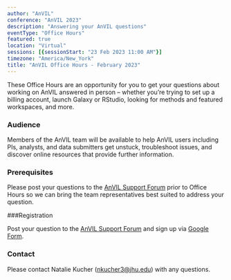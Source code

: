 ```yaml
---
author: "AnVIL"
conference: "AnVIL 2023"
description: "Answering your AnVIL questions"
eventType: "Office Hours"
featured: true
location: "Virtual"
sessions: [{sessionStart: "23 Feb 2023 11:00 AM"}]
timezone: "America/New_York"
title: "AnVIL Office Hours - February 2023"
---
```


<event-hero></event-hero>

These Office Hours are an opportunity for you to get your questions about working on AnVIL answered in person – whether you’re trying to set up a billing account, launch Galaxy or RStudio, looking for methods and featured workspaces, and more.

### Audience

Members of the AnVIL team will be available to help AnVIL users including PIs, analysts, and data submitters get unstuck, troubleshoot issues, and discover online resources that provide further information.

### Prerequisites

Please post your questions to the [AnVIL Support Forum](https://help.anvilproject.org/t/anvil-office-hours-23feb2023-11-am-et/147) prior to Office Hours so we can bring the team representatives best suited to address your question.

###Registration

Post your question to the [AnVIL Support Forum](https://help.anvilproject.org/t/anvil-office-hours-23feb2023-11-am-et/147) and sign up via [Google Form](https://forms.gle/8CkB1dtmAwUPNyn17).

### Contact
Please contact Natalie Kucher ([nkucher3@jhu.edu](mailto:nkucher3@jhu.edu)) with any questions.

